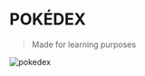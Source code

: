 # POKÉDEX
> Made for learning purposes

![pokedex](https://user-images.githubusercontent.com/88904256/197358758-712b6538-9810-4da8-b0ba-89dd6beb1a83.png)
